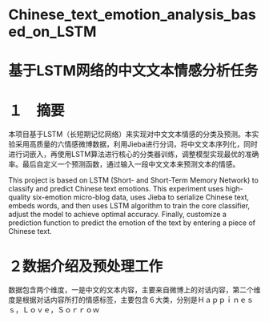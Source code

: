 # Chinese_text_emotion_analysis_based_on_LSTM
# 基于LSTM网络的中文文本情感分析任务
# １　摘要
本项目基于LSTM（长短期记忆网络）来实现对中文文本情感的分类及预测。本实验采用高质量的六情感微博数据，利用Jieba进行分词，将中文文本序列化，同时进行词嵌入，再使用LSTM算法进行核心的分类器训练，调整模型实现最优的准确率。最后自定义一个预测函数，通过输入一段中文文本来预测文本的情感。

This project is based on LSTM (Short- and Short-Term Memory Network) to classify and predict Chinese text emotions. This experiment uses high-quality six-emotion micro-blog data, uses Jieba to serialize Chinese text, embeds words, and then uses LSTM algorithm to train the core classifier, adjust the model to achieve optimal accuracy. Finally, customize a prediction function to predict the emotion of the text by entering a piece of Chinese text.

# ２数据介绍及预处理工作
数据包含两个维度，一是中文的文本内容，主要来自微博上的对话内容，第二个维度是根据对话内容所打的情感标签，主要包含６大类，分别是Ｈａｐｐｉｎｅｓｓ，Ｌｏｖｅ，Ｓｏｒｒｏｗ

